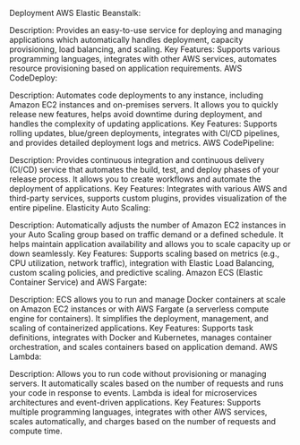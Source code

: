 Deployment
AWS Elastic Beanstalk:

Description: Provides an easy-to-use service for deploying and managing applications which automatically handles deployment, capacity provisioning, load balancing, and scaling.
Key Features: Supports various programming languages, integrates with other AWS services, automates resource provisioning based on application requirements.
AWS CodeDeploy:

Description: Automates code deployments to any instance, including Amazon EC2 instances and on-premises servers. It allows you to quickly release new features, helps avoid downtime during deployment, and handles the complexity of updating applications.
Key Features: Supports rolling updates, blue/green deployments, integrates with CI/CD pipelines, and provides detailed deployment logs and metrics.
AWS CodePipeline:

Description: Provides continuous integration and continuous delivery (CI/CD) service that automates the build, test, and deploy phases of your release process. It allows you to create workflows and automate the deployment of applications.
Key Features: Integrates with various AWS and third-party services, supports custom plugins, provides visualization of the entire pipeline.
Elasticity
Auto Scaling:

Description: Automatically adjusts the number of Amazon EC2 instances in your Auto Scaling group based on traffic demand or a defined schedule. It helps maintain application availability and allows you to scale capacity up or down seamlessly.
Key Features: Supports scaling based on metrics (e.g., CPU utilization, network traffic), integration with Elastic Load Balancing, custom scaling policies, and predictive scaling.
Amazon ECS (Elastic Container Service) and AWS Fargate:

Description: ECS allows you to run and manage Docker containers at scale on Amazon EC2 instances or with AWS Fargate (a serverless compute engine for containers). It simplifies the deployment, management, and scaling of containerized applications.
Key Features: Supports task definitions, integrates with Docker and Kubernetes, manages container orchestration, and scales containers based on application demand.
AWS Lambda:

Description: Allows you to run code without provisioning or managing servers. It automatically scales based on the number of requests and runs your code in response to events. Lambda is ideal for microservices architectures and event-driven applications.
Key Features: Supports multiple programming languages, integrates with other AWS services, scales automatically, and charges based on the number of requests and compute time.
